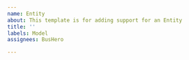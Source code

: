 ```yaml
---
name: Entity
about: This template is for adding support for an Entity
title: ''
labels: Model
assignees: BusHero

---
```




